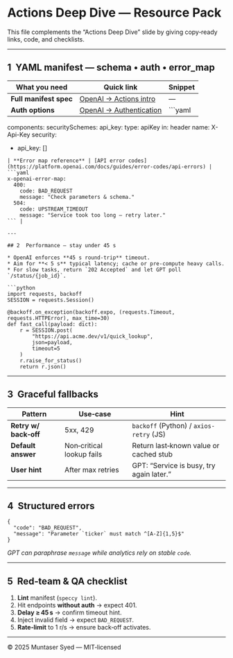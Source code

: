 
# Actions Deep Dive — Resource Pack

This file complements the “Actions Deep Dive” slide by giving copy‑ready links, code, and checklists.

---

## 1  YAML manifest — schema • auth • error_map

| What you need | Quick link | Snippet |
|---------------|------------|---------|
| **Full manifest spec** | [OpenAI → Actions intro](https://platform.openai.com/docs/actions/introduction) | — |
| **Auth options** | [OpenAI → Authentication](https://platform.openai.com/docs/actions/authentication) | ```yaml
components:
  securitySchemes:
    api_key:
      type: apiKey
      in: header
      name: X-Api-Key
security:
  - api_key: []
``` |
| **Error map reference** | [API error codes](https://platform.openai.com/docs/guides/error-codes/api-errors) | ```yaml
x-openai-error-map:
  400:
    code: BAD_REQUEST
    message: "Check parameters & schema."
  504:
    code: UPSTREAM_TIMEOUT
    message: "Service took too long — retry later."
``` |

---

## 2  Performance — stay under 45 s

* OpenAI enforces **45 s round‑trip** timeout.  
* Aim for **< 5 s** typical latency; cache or pre‑compute heavy calls.  
* For slow tasks, return `202 Accepted` and let GPT poll `/status/{job_id}`.

```python
import requests, backoff
SESSION = requests.Session()

@backoff.on_exception(backoff.expo, (requests.Timeout, requests.HTTPError), max_time=30)
def fast_call(payload: dict):
    r = SESSION.post(
        "https://api.acme.dev/v1/quick_lookup",
        json=payload,
        timeout=5
    )
    r.raise_for_status()
    return r.json()
```

---

## 3  Graceful fallbacks

| Pattern | Use‑case | Hint |
|---------|----------|------|
| **Retry w/ back‑off** | 5xx, 429 | `backoff` (Python) / `axios-retry` (JS) |
| **Default answer** | Non‑critical lookup fails | Return last‑known value or cached stub |
| **User hint** | After max retries | GPT: “Service is busy, try again later.” |

---

## 4  Structured errors

```jsonc
{
  "code": "BAD_REQUEST",
  "message": "Parameter `ticker` must match ^[A-Z]{1,5}$"
}
```

*GPT can paraphrase `message` while analytics rely on stable `code`.*

---

## 5  Red‑team & QA checklist

1. **Lint** manifest (`speccy lint`).  
2. Hit endpoints **without auth** → expect 401.  
3. **Delay ≥ 45 s** → confirm timeout hint.  
4. Inject invalid field → expect `BAD_REQUEST`.  
5. **Rate‑limit** to 1 r/s → ensure back‑off activates.

---

© 2025 Muntaser Syed — MIT‑licensed
